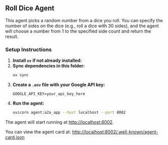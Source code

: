 
## Roll Dice Agent

This agent picks a random number from a dice you roll. You can specify the number of sides on the dice (e.g., roll a dice with 30 sides), and the agent will choose a number from 1 to the specified side count and return the result.

### Setup Instructions

1. **Install `uv` if not already installed:**
2. **Sync dependencies in this folder:**
    ```bash
    uv sync
    ```
3. **Create a `.env` file with your Google API key:**
    ```
    GOOGLE_API_KEY=your_api_key_here
    ```
4. **Run the agent:**
    ```bash
    uvicorn agent:a2a_app --host localhost --port 8002
    ```

The agent will start running at [http://localhost:8002](http://localhost:8002).

You can view the agent card at: [http://localhost:8002/.well-known/agent-card.json](http://localhost:8002/.well-known/agent-card.json)